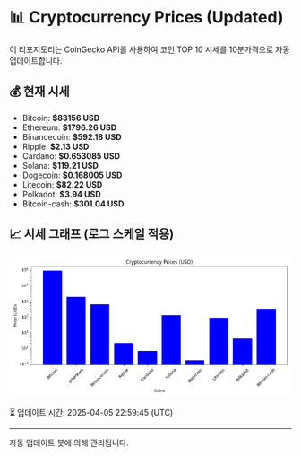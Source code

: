
# 📊 Cryptocurrency Prices (Updated)

이 리포지토리는 CoinGecko API를 사용하여 코인 TOP 10 시세를 10분가격으로 자동 업데이트합니다.

## 💰 현재 시세
- Bitcoin: **$83156 USD**
- Ethereum: **$1796.26 USD**
- Binancecoin: **$592.18 USD**
- Ripple: **$2.13 USD**
- Cardano: **$0.653085 USD**
- Solana: **$119.21 USD**
- Dogecoin: **$0.168005 USD**
- Litecoin: **$82.22 USD**
- Polkadot: **$3.94 USD**
- Bitcoin-cash: **$301.04 USD**

## 📈 시세 그래프 (로그 스케일 적용)
![Crypto Prices](crypto_prices.png)

⏳ 업데이트 시간: 2025-04-05 22:59:45 (UTC)

---
자동 업데이트 봇에 의해 관리됩니다.
